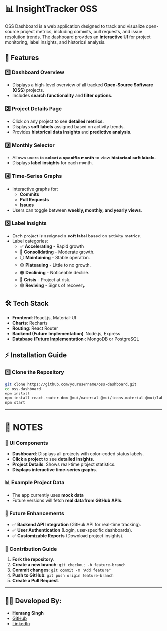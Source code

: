 # 📊 **InsightTracker OSS**

OSS Dashboard is a web application designed to track and visualize open-source project metrics, including commits, pull requests, and issue resolution trends. The dashboard provides an **interactive UI** for project monitoring, label insights, and historical analysis.

## 🚀 Features

### **1️⃣ Dashboard Overview**
- Displays a high-level overview of all tracked **Open-Source Software (OSS)** projects.
- Includes **search functionality** and **filter options**.

### **2️⃣ Project Details Page**
- Click on any project to see **detailed metrics**.
- Displays **soft labels** assigned based on activity trends.
- Provides **historical data insights** and **predictive analysis**.

### **3️⃣ Monthly Selector**
- Allows users to **select a specific month** to view **historical soft labels**.
- Displays **label insights** for each month.

### **4️⃣ Time-Series Graphs**
- Interactive graphs for:
  - **Commits**
  - **Pull Requests**
  - **Issues**
- Users can toggle between **weekly, monthly, and yearly views**.

### **5️⃣ Label Insights**
- Each project is assigned a **soft label** based on activity metrics.
- Label categories:
  - ✅ **Accelerating** - Rapid growth.
  - 🔵 **Consolidating** - Moderate growth.
  - ⚪ **Maintaining** - Stable operation.
  - 🟡 **Plateauing** - Little to no growth.
  - 🟠 **Declining** - Noticeable decline.
  - 🔴 **Crisis** - Project at risk.
  - 🟢 **Reviving** - Signs of recovery.

## 🛠️ Tech Stack
- **Frontend**: React.js, Material-UI
- **Charts**: Recharts
- **Routing**: React Router
- **Backend (Future Implementation)**: Node.js, Express
- **Database (Future Implementation)**: MongoDB or PostgreSQL

## ⚡ Installation Guide

### **1️⃣ Clone the Repository**
```bash
git clone https://github.com/yourusername/oss-dashboard.git
cd oss-dashboard
npm install
npm install react-router-dom @mui/material @mui/icons-material @mui/lab @mui/x-date-pickers @emotion/react @emotion/styled recharts @date-io/date-fns
npm start
```

---

# 📌 NOTES

### **🎨 UI Components**
- **Dashboard**: Displays all projects with color-coded status labels.
- **Click a project** to see **detailed insights**.
- **Project Details**: Shows real-time project statistics.
- **Displays interactive time-series graphs**.

### **📊 Example Project Data**
- The app currently uses **mock data**.
- Future versions will fetch **real data from GitHub APIs**.

### **🎯 Future Enhancements**
- ✅ **Backend API Integration** (GitHub API for real-time tracking).
- ✅ **User Authentication** (Login, user-specific dashboards).
- ✅ **Customizable Reports** (Download project insights).

### **🤝 Contribution Guide**
1. **Fork the repository**.
2. **Create a new branch**: `git checkout -b feature-branch`
3. **Commit changes**: `git commit -m "Add feature"`
4. **Push to GitHub**: `git push origin feature-branch`
5. **Create a Pull Request**.


---

## 👨‍💻 Developed By:
- **Hemang Singh**
- [GitHub](https://github.com/Hemang14)
- [LinkedIn](https://www.linkedin.com/in/hemang14/)
